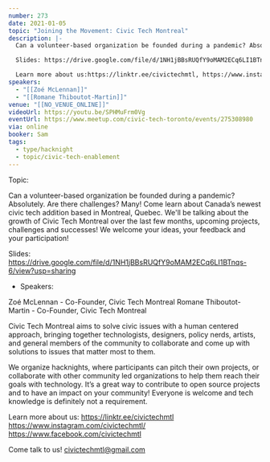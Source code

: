 ```yaml
---
number: 273
date: 2021-01-05
topic: "Joining the Movement: Civic Tech Montreal"
description: |-
  Can a volunteer-based organization be founded during a pandemic? Absolutely. Are there challenges? Many! Come learn about Canada’s newest civic tech addition based in Montreal, Quebec. We'll be talking about the growth of Civic Tech Montreal over the last few months, upcoming projects, challenges and successes! We welcome your ideas, your feedback and your participation!

  Slides: https://drive.google.com/file/d/1NH1jBBsRUQfY9oMAM2ECq6LI1BTnqs-6/view?usp=sharing

  Learn more about us:https://linktr.ee/civictechmtl, https://www.instagram.com/civictechmtl/, https://www.facebook.com/civictechmtl
speakers:
  - "[[Zoé McLennan]]"
  - "[[Romane Thiboutot-Martin]]"
venue: "[[NO_VENUE_ONLINE]]"
videoUrl: https://youtu.be/SPHMuFrm0Vg
eventUrl: https://www.meetup.com/civic-tech-toronto/events/275308980
via: online
booker: Sam
tags:
  - type/hacknight
  - topic/civic-tech-enablement
---
```


Topic:

Can a volunteer-based organization be founded during a pandemic? Absolutely. Are there challenges? Many! Come learn about Canada’s newest civic tech addition based in Montreal, Quebec. We'll be talking about the growth of Civic Tech Montreal over the last few months, upcoming projects, challenges and successes! We welcome your ideas, your feedback and your participation!

Slides: https://drive.google.com/file/d/1NH1jBBsRUQfY9oMAM2ECq6LI1BTnqs-6/view?usp=sharing

+ Speakers:

Zoé McLennan - Co-Founder, Civic Tech Montreal
Romane Thiboutot-Martin - Co-Founder, Civic Tech Montreal

Civic Tech Montreal aims to solve civic issues with a human centered approach, bringing together technologists, designers, policy nerds, artists, and general members of the community to collaborate and come up with solutions to issues that matter most to them.

We organize hacknights, where participants can pitch their own projects, or collaborate with other community led organizations to help them reach their goals with technology. It’s a great way to contribute to open source projects and to have an impact on your community! Everyone is welcome and tech knowledge is definitely not a requirement.

Learn more about us:
https://linktr.ee/civictechmtl
https://www.instagram.com/civictechmtl/
https://www.facebook.com/civictechmtl

Come talk to us!
civictechmtl@gmail.com

